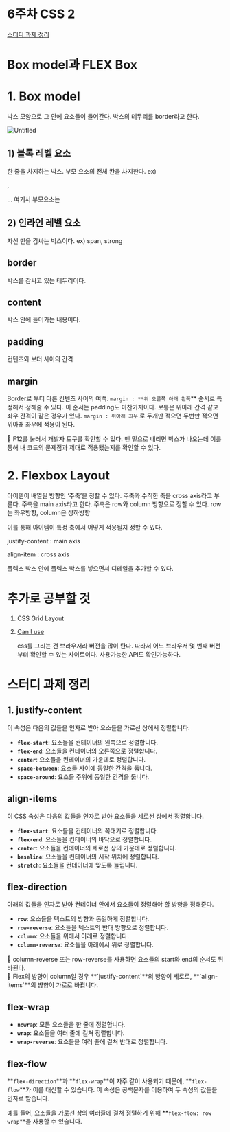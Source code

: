 # 6주차 CSS 2

[스터디 과제 정리](https://www.notion.so/c8d9a43b1d3f4a31b91d02871fff6054)

# Box model과 FLEX Box

# 1. Box model

박스 모양으로 그 안에 요소들이 들어간다. 박스의 테두리를 border라고 한다. 

![Untitled](6%E1%84%8C%E1%85%AE%E1%84%8E%E1%85%A1%20CSS%202%201569a18adc314d72ad6a7fe607333980/Untitled.png)

## 1) 블록 레벨 요소

한 줄을 차지하는 박스. 부모 요소의 전체 칸을 차지한다. ex) <div>, <p> … 여기서 부모요소는 <head>

## 2) 인라인 레벨 요소

자신 만을 감싸는 박스이다. ex) span, strong

## border

박스를 감싸고 있는 테두리이다.

## content

박스 안에 들어가는 내용이다.

## padding

컨텐츠와 보더 사이의 간격

## margin

Border로 부터 다른 컨텐츠 사이의 여백. `margin : **위 오른쪽 아래 왼쪽`** 순서로 특정해서 정해줄 수 있다. 
이 순서는 padding도 마찬가지이다. 보통은 위아래 간격 같고 좌우 간격이 같은 경우가 있다.
`margin : 위아래 좌우` 로 두개만 적으면 두번만 적으면 위아래 좌우에 적용이 된다.

<aside>
📌 F12를 눌러서 개발자 도구를 확인할 수 있다. 맨 밑으로 내리면 박스가 나오는데 이를 통해 내 코드의 
문제점과 제대로 적용됐는지를 확인할 수 있다.

</aside>

# 2. Flexbox Layout

아이템이 배열될 방향인 ‘주축’을 정할 수 있다. 주축과 수직한 축을 cross axis라고 부른다. 주축을 main axis라고 한다. 주축은 row와 column 방향으로 정할 수 있다. row는 좌우방향, column은 상하방향

이를 통해 아이템이 특정 축에서 어떻게 적용될지 정할 수 있다. 

justify-content : main axis

align-item : cross axis

플렉스 박스 안에 플렉스 박스를 넣으면서 디테일을 추가할 수 있다.

# 추가로 공부할 것

1. CSS Grid Layout
2. [Can I use](https://caniuse.com/)
    
    css를 그리는 건 브라우저라 버전을 많이 탄다. 따라서 어느 브라우저 몇 번째 버전부터 확인할 수 있는 
    사이트이다. 사용가능한 API도 확인가능하다.

# 스터디 과제 정리

## 1. justify-content

이 속성은 다음의 값들을 인자로 받아 요소들을 가로선 상에서 정렬합니다.

- **`flex-start`**: 요소들을 컨테이너의 왼쪽으로 정렬합니다.
- **`flex-end`**: 요소들을 컨테이너의 오른쪽으로 정렬합니다.
- **`center`**: 요소들을 컨테이너의 가운데로 정렬합니다.
- **`space-between`**: 요소들 사이에 동일한 간격을 둡니다.
- **`space-around`**: 요소들 주위에 동일한 간격을 둡니다.

## align-items

이 CSS 속성은 다음의 값들을 인자로 받아 요소들을 세로선 상에서 정렬합니다.

- **`flex-start`**: 요소들을 컨테이너의 꼭대기로 정렬합니다.
- **`flex-end`**: 요소들을 컨테이너의 바닥으로 정렬합니다.
- **`center`**: 요소들을 컨테이너의 세로선 상의 가운데로 정렬합니다.
- **`baseline`**: 요소들을 컨테이너의 시작 위치에 정렬합니다.
- **`stretch`**: 요소들을 컨테이너에 맞도록 늘립니다.

## flex-direction

아래의 값들을 인자로 받아 컨테이너 안에서 요소들이 정렬해야 할 방향을 정해준다.

- **`row`**: 요소들을 텍스트의 방향과 동일하게 정렬합니다.
- **`row-reverse`**: 요소들을 텍스트의 반대 방향으로 정렬합니다.
- **`column`**: 요소들을 위에서 아래로 정렬합니다.
- **`column-reverse`**: 요소들을 아래에서 위로 정렬합니다.

<aside>
📌 column-reverse 또는 row-reverse를 사용하면 요소들의 start와 end의 순서도 뒤바뀐다.

</aside>

<aside>
📌 Flex의 방향이 column일 경우 **`justify-content`**의 방향이 세로로, **`align-items`**의 뱡향이 가로로 바뀝니다.

</aside>

## flex-wrap

- **`nowrap`**: 모든 요소들을 한 줄에 정렬합니다.
- **`wrap`**: 요소들을 여러 줄에 걸쳐 정렬합니다.
- **`wrap-reverse`**: 요소들을 여러 줄에 걸쳐 반대로 정렬합니다.

## flex-flow

**`flex-direction`**과 **`flex-wrap`**이 자주 같이 사용되기 때문에, **`flex-flow`**가 이를 대신할 수 있습니다. 이 속성은 공백문자를 이용하여 두 속성의 값들을 인자로 받습니다.

예를 들어, 요소들을 가로선 상의 여러줄에 걸쳐 정렬하기 위해 **`flex-flow: row wrap`**을 사용할 수 있습니다.
